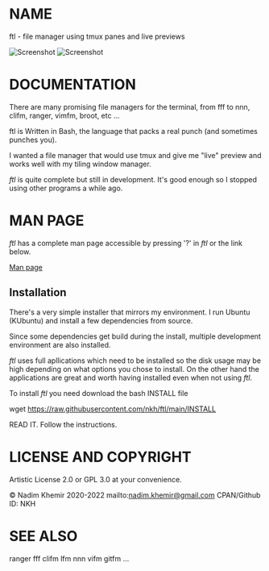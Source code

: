 # NAME

ftl - file manager using tmux panes and live previews

![Screenshot](https://raw.github.com/nkh/ftl/master/screenshots/ftl.png)
![Screenshot](https://raw.github.com/nkh/ftl/master/screenshots/image_preview.png)

# DOCUMENTATION

There are many promising file managers for the terminal, from fff to nnn, clifm, ranger, vimfm, broot, etc ... 

ftl is Written in Bash, the language that packs a real punch (and sometimes punches you).

I wanted a file manager that would use tmux and give me "live" preview and works well with my tiling window manager.

*ftl* is quite complete but still in development. It's good enough so I stopped using other programs a while ago.

# MAN PAGE

*ftl* has a complete man page accessible by pressing '?' in *ftl* or the link below.

[Man page](../main/config/ftl/man/ftl.md)

## Installation

There's a very simple installer that mirrors my environment. I run
Ubuntu (KUbuntu) and install a few dependencies from source.

Since some dependencies get build during the install, multiple development
environment are also installed.

*ftl* uses full apllications which need to be installed so the disk usage
may be high depending on what options you chose to install. On the other hand
the applications are great and worth having installed even when not using *ftl*.

To install *ftl* you need download the bash INSTALL file

wget https://raw.githubusercontent.com/nkh/ftl/main/INSTALL

READ IT. Follow the instructions.

# LICENSE AND COPYRIGHT

Artistic License 2.0 or GPL 3.0 at your convenience.

© Nadim Khemir 2020-2022
mailto:nadim.khemir@gmail.com
CPAN/Github ID: NKH

# SEE ALSO
ranger
fff
clifm
lfm
nnn
vifm
gitfm
…
